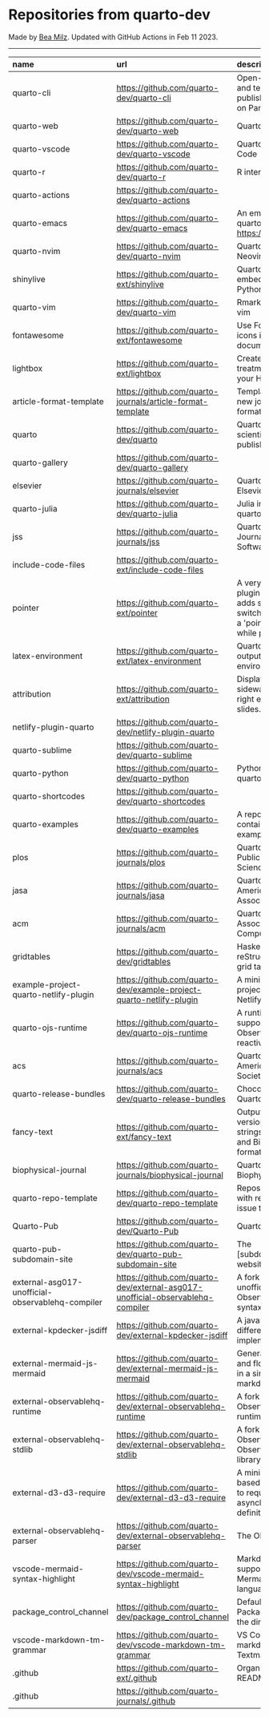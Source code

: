 # Repositories from quarto-dev
Made by [Bea Milz](https://twitter.com/beamilz).
Updated with GitHub Actions in Feb 11 2023.
<hr> 

|name                                             |url                                                                            |description                                                                                                                       | stars| forks| open_issues|
|:------------------------------------------------|:------------------------------------------------------------------------------|:---------------------------------------------------------------------------------------------------------------------------------|-----:|-----:|-----------:|
|quarto-cli                                       |https://github.com/quarto-dev/quarto-cli                                       |Open-source scientific and technical publishing system built on Pandoc.                                                           |  1881|   154|         642|
|quarto-web                                       |https://github.com/quarto-dev/quarto-web                                       |Quarto website                                                                                                                    |   128|   325|          25|
|quarto-vscode                                    |https://github.com/quarto-dev/quarto-vscode                                    |Quarto extension for VS Code                                                                                                      |   110|    12|           0|
|quarto-r                                         |https://github.com/quarto-dev/quarto-r                                         |R interface to quarto-cli                                                                                                         |    94|    11|          22|
|quarto-actions                                   |https://github.com/quarto-dev/quarto-actions                                   |                                                                                                                                  |    93|    24|          21|
|quarto-emacs                                     |https://github.com/quarto-dev/quarto-emacs                                     |An emacs mode for quarto: https://quarto.org                                                                                      |    71|     9|           4|
|quarto-nvim                                      |https://github.com/quarto-dev/quarto-nvim                                      |Quarto mode for Neovim                                                                                                            |    59|     1|           3|
|shinylive                                        |https://github.com/quarto-ext/shinylive                                        |Quarto extension to embed Shinylive for Python applications                                                                       |    49|     1|           4|
|quarto-vim                                       |https://github.com/quarto-dev/quarto-vim                                       |Rmarkdown support for vim                                                                                                         |    48|    12|           6|
|fontawesome                                      |https://github.com/quarto-ext/fontawesome                                      |Use Font Awesome icons in HTML and PDF documents.                                                                                 |    40|     7|           3|
|lightbox                                         |https://github.com/quarto-ext/lightbox                                         |Create lightbox treatments for images in your HTML documents.                                                                     |    38|     2|           6|
|article-format-template                          |https://github.com/quarto-journals/article-format-template                     |Template for creating a new journal article format for Quarto                                                                     |    33|     4|           7|
|quarto                                           |https://github.com/quarto-dev/quarto                                           |Quarto open-source scientific and technical publishing system                                                                     |    32|     3|          30|
|quarto-gallery                                   |https://github.com/quarto-dev/quarto-gallery                                   |                                                                                                                                  |    21|    17|           0|
|elsevier                                         |https://github.com/quarto-journals/elsevier                                    |Quarto template for Elsevier Journals                                                                                             |    19|     6|           3|
|quarto-julia                                     |https://github.com/quarto-dev/quarto-julia                                     |Julia interface to quarto-cli                                                                                                     |    13|     0|           6|
|jss                                              |https://github.com/quarto-journals/jss                                         |Quarto template for the Journal of Statistical Software                                                                           |    13|     2|           3|
|include-code-files                               |https://github.com/quarto-ext/include-code-files                               |                                                                                                                                  |    12|     1|           2|
|pointer                                          |https://github.com/quarto-ext/pointer                                          |A very simple RevealJS plugin extension that adds support for switching the cursor to a 'pointer' style element while presenting. |    12|     4|           0|
|latex-environment                                |https://github.com/quarto-ext/latex-environment                                |Quarto extension to output custom LaTeX environments.                                                                             |    11|     4|           1|
|attribution                                      |https://github.com/quarto-ext/attribution                                      |Display attribution text sideways along the right edge of Revealjs slides.                                                        |    10|     0|           1|
|netlify-plugin-quarto                            |https://github.com/quarto-dev/netlify-plugin-quarto                            |                                                                                                                                  |     9|     1|           5|
|quarto-sublime                                   |https://github.com/quarto-dev/quarto-sublime                                   |                                                                                                                                  |     9|     1|           1|
|quarto-python                                    |https://github.com/quarto-dev/quarto-python                                    |Python interface to quarto-cli                                                                                                    |     9|     0|           0|
|quarto-shortcodes                                |https://github.com/quarto-dev/quarto-shortcodes                                |                                                                                                                                  |     8|     2|           2|
|quarto-examples                                  |https://github.com/quarto-dev/quarto-examples                                  |A repository of self-contained quarto examples                                                                                    |     6|     0|           1|
|plos                                             |https://github.com/quarto-journals/plos                                        |Quarto template for Public Library of Science                                                                                     |     6|     1|          10|
|jasa                                             |https://github.com/quarto-journals/jasa                                        |Quarto template for the American Statistical Association Journals                                                                 |     5|     3|           0|
|acm                                              |https://github.com/quarto-journals/acm                                         |Quarto template for the Association of Computing Machinery                                                                        |     4|     5|           7|
|gridtables                                       |https://github.com/quarto-dev/gridtables                                       |Haskell parser for reStructuredText-style grid tables.                                                                            |     2|     0|           4|
|example-project-quarto-netlify-plugin            |https://github.com/quarto-dev/example-project-quarto-netlify-plugin            |A minimal Quarto project using Quarto's Netlify plugin                                                                            |     2|     0|           0|
|quarto-ojs-runtime                               |https://github.com/quarto-dev/quarto-ojs-runtime                               |A runtime for quarto's support of ObservableHQ's reactive Javascript                                                              |     2|     1|           2|
|acs                                              |https://github.com/quarto-journals/acs                                         |Quarto template for the American Chemical Society                                                                                 |     2|     0|           0|
|quarto-release-bundles                           |https://github.com/quarto-dev/quarto-release-bundles                           |Chocolatey package for Quarto                                                                                                     |     1|     0|           1|
|fancy-text                                       |https://github.com/quarto-ext/fancy-text                                       |Output nicely formatted versions of fancy strings such as LaTeX and BibTeX in multiple formats.                                   |     1|     1|           0|
|biophysical-journal                              |https://github.com/quarto-journals/biophysical-journal                         |Quarto template for Biophysical journal                                                                                           |     1|     1|           0|
|quarto-repo-template                             |https://github.com/quarto-dev/quarto-repo-template                             |Repository template with readme styling, issue templates, etc                                                                     |     0|     0|           0|
|Quarto-Pub                                       |https://github.com/quarto-dev/Quarto-Pub                                       |Quarto Pub                                                                                                                        |     0|     0|           2|
|quarto-pub-subdomain-site                        |https://github.com/quarto-dev/quarto-pub-subdomain-site                        |The [subdomain].quarto.pub website                                                                                                |     0|     0|           0|
|external-asg017-unofficial-observablehq-compiler |https://github.com/quarto-dev/external-asg017-unofficial-observablehq-compiler |A fork of @asg017's unofficial compiler for Observable notebook syntax                                                            |     0|     0|           0|
|external-kpdecker-jsdiff                         |https://github.com/quarto-dev/external-kpdecker-jsdiff                         |A javascript text differencing implementation.                                                                                    |     0|     0|           0|
|external-mermaid-js-mermaid                      |https://github.com/quarto-dev/external-mermaid-js-mermaid                      |Generation of diagram and flowchart from text in a similar manner as markdown                                                     |     0|     0|           0|
|external-observablehq-runtime                    |https://github.com/quarto-dev/external-observablehq-runtime                    |A fork of the Observable dataflow runtime.                                                                                        |     0|     0|           0|
|external-observablehq-stdlib                     |https://github.com/quarto-dev/external-observablehq-stdlib                     |A fork of ObservableHQ's Observable standard library.                                                                             |     0|     0|           0|
|external-d3-d3-require                           |https://github.com/quarto-dev/external-d3-d3-require                           |A minimal, promise-based implementation to require asynchronous module definitions.                                               |     0|     0|           0|
|external-observablehq-parser                     |https://github.com/quarto-dev/external-observablehq-parser                     |The Observable parser.                                                                                                            |     0|     0|           0|
|vscode-mermaid-syntax-highlight                  |https://github.com/quarto-dev/vscode-mermaid-syntax-highlight                  |Markdown syntax support for the Mermaid charting language                                                                         |     0|     0|           0|
|package_control_channel                          |https://github.com/quarto-dev/package_control_channel                          |Default channel file for Package Control. Follow the directions at:                                                               |     0|     0|           0|
|vscode-markdown-tm-grammar                       |https://github.com/quarto-dev/vscode-markdown-tm-grammar                       |VS Code built-in markdown extension's Textmate grammar                                                                            |     0|     0|           0|
|.github                                          |https://github.com/quarto-ext/.github                                          |Organization profile README source                                                                                                |     0|     0|           0|
|.github                                          |https://github.com/quarto-journals/.github                                     |                                                                                                                                  |     0|     2|           1|
